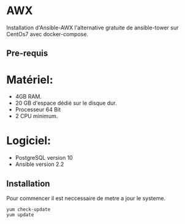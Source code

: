# AWX
Installation d'Ansible-AWX l'alternative gratuite de ansible-tower sur CentOs7
avec docker-compose.

## Pre-requis 
# Matériel:
  - 4GB RAM.
  - 20 GB d'espace dédié sur le disque dur.
  - Processeur 64 Bit
  - 2 CPU minimum.
# Logiciel:
  - PostgreSQL version 10 
  - Ansible version 2.2 

## Installation
Pour commencer il est neccessaire de metre a jour le systeme. 
```
yum check-update
yum update
```
 
